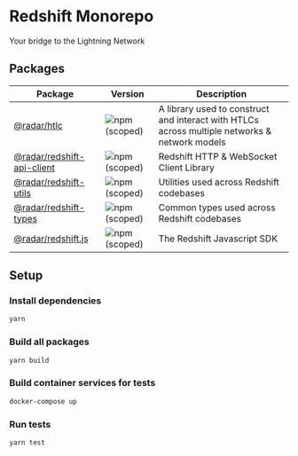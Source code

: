 # Redshift Monorepo

Your bridge to the Lightning Network

## Packages

| Package | Version | Description |
| ----------- | ----------- | ----------- |
| [@radar/htlc](/packages/htlc) | ![npm (scoped)](https://img.shields.io/npm/v/@radar/htlc.svg) | A library used to construct and interact with HTLCs across multiple networks & network models |
| [@radar/redshift-api-client](/packages/redshift-api-client) | ![npm (scoped)](https://img.shields.io/npm/v/@radar/redshift-api-client.svg) | Redshift HTTP & WebSocket Client Library |
| [@radar/redshift-utils](/packages/redshift-utils) | ![npm (scoped)](https://img.shields.io/npm/v/@radar/redshift-utils.svg) | Utilities used across Redshift codebases |
| [@radar/redshift-types](/packages/redshift-types) | ![npm (scoped)](https://img.shields.io/npm/v/@radar/redshift-types.svg) | Common types used across Redshift codebases |
| [@radar/redshift.js](/packages/redshift.js) | ![npm (scoped)](https://img.shields.io/npm/v/@radar/redshift.js.svg) | The Redshift Javascript SDK |

## Setup

### Install dependencies
```sh
yarn
```

### Build all packages
```sh
yarn build
```

### Build container services for tests
```sh
docker-compose up
```

### Run tests
```sh
yarn test
```
